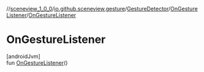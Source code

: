 //[sceneview_1_0_0](../../../../index.md)/[io.github.sceneview.gesture](../../index.md)/[GestureDetector](../index.md)/[OnGestureListener](index.md)/[OnGestureListener](-on-gesture-listener.md)

# OnGestureListener

[androidJvm]\
fun [OnGestureListener](-on-gesture-listener.md)()
